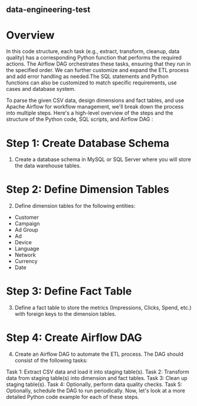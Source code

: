 ## data-engineering-test

# Overview

In this code structure, each task (e.g., extract, transform, cleanup, data quality) has a corresponding Python function that performs the required actions. The Airflow DAG orchestrates these tasks, ensuring that they run in the specified order. We can further customize and expand the ETL process and add error handling as needed.The SQL statements and Python functions can also be customized to match specific requirements, use cases and database system.

To parse the given CSV data, design dimensions and fact tables, and use Apache Airflow for workflow management, we'll break down the process into multiple steps. Here's a high-level overview of the steps and the structure of the Python code, SQL scripts, and Airflow DAG :

# Step 1: Create Database Schema

1. Create a database schema in MySQL or SQL Server where you will store the data warehouse tables.

# Step 2: Define Dimension Tables
2. Define dimension tables for the following entities:

- Customer
- Campaign
- Ad Group
- Ad
- Device
- Language
- Network
- Currency
- Date

# Step 3: Define Fact Table

3. Define a fact table to store the metrics (Impressions, Clicks, Spend, etc.) with foreign keys to the dimension tables.

# Step 4: Create Airflow DAG

4. Create an Airflow DAG to automate the ETL process. The DAG should consist of the following tasks:

Task 1: Extract CSV data and load it into staging table(s).
Task 2: Transform data from staging table(s) into dimension and fact tables.
Task 3: Clean up staging table(s).
Task 4: Optionally, perform data quality checks.
Task 5: Optionally, schedule the DAG to run periodically.
Now, let's look at a more detailed Python code example for each of these steps.

